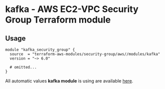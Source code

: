 # kafka - AWS EC2-VPC Security Group Terraform module

## Usage

```hcl
module "kafka_security_group" {
  source  = "terraform-aws-modules/security-group/aws//modules/kafka"
  version = "~> 6.0"

  # omitted...
}
```

All automatic values **kafka module** is using are available [here](https://github.com/terraform-aws-modules/terraform-aws-security-group/blob/master/modules/kafka/auto_values.tf).

<!-- BEGINNING OF PRE-COMMIT-TERRAFORM DOCS HOOK -->
<!-- END OF PRE-COMMIT-TERRAFORM DOCS HOOK -->
